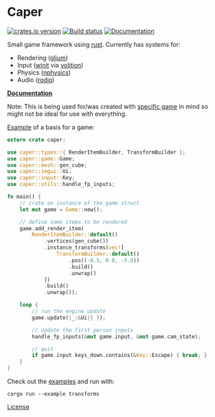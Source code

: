 Caper
========
[![crates.io version](https://img.shields.io/crates/v/caper.svg)](https://crates.io/crates/caper)
[![Build status](https://travis-ci.org/shockham/caper.svg?branch=master)](https://travis-ci.org/shockham/caper)
[![Documentation](https://docs.rs/caper/badge.svg)](https://docs.rs/caper)

Small game framework using [rust](https://www.rust-lang.org/).
Currently has systems for:
- Rendering ([glium](https://github.com/tomaka/glium))
- Input ([winit](https://github.com/tomaka/winit) via [volition](https://github.com/shockham/volition))
- Physics ([nphysics](https://github.com/sebcrozet/nphysics))
- Audio ([rodio](https://github.com/tomaka/rodio))

[**Documentation**](https://shockham.github.io/caper/caper/)

Note: This is being used for/was created with [specific game](https://twitter.com/SHockham/status/821691014863798272) in mind so might not be ideal for use with everything.

[Example](https://github.com/shockham/caper/blob/master/examples/simple.rs) of a basis for a game:
```rust
extern crate caper;

use caper::types::{ RenderItemBuilder, TransformBuilder };
use caper::game::Game;
use caper::mesh::gen_cube;
use caper::imgui::Ui;
use caper::input::Key;
use caper::utils::handle_fp_inputs;

fn main() {
    // crate an instance of the game struct
    let mut game = Game::new();

    // define some items to be rendered
    game.add_render_item(
        RenderItemBuilder::default()
            .vertices(gen_cube())
            .instance_transforms(vec![
                TransformBuilder::default()
                    .pos((-0.5, 0.0, -5.0))
                    .build()
                    .unwrap()
            ])
            .build()
            .unwrap());

    loop {
        // run the engine update
        game.update(|_:&Ui|{ });

        // update the first person inputs
        handle_fp_inputs(&mut game.input, &mut game.cam_state);

        // quit
        if game.input.keys_down.contains(&Key::Escape) { break; }
    }
}
```

Check out the [examples](https://github.com/shockham/caper/tree/master/examples) and run with:
```
cargo run --example transforms
```

[License](https://github.com/shockham/caper/blob/master/LICENSE.md)

